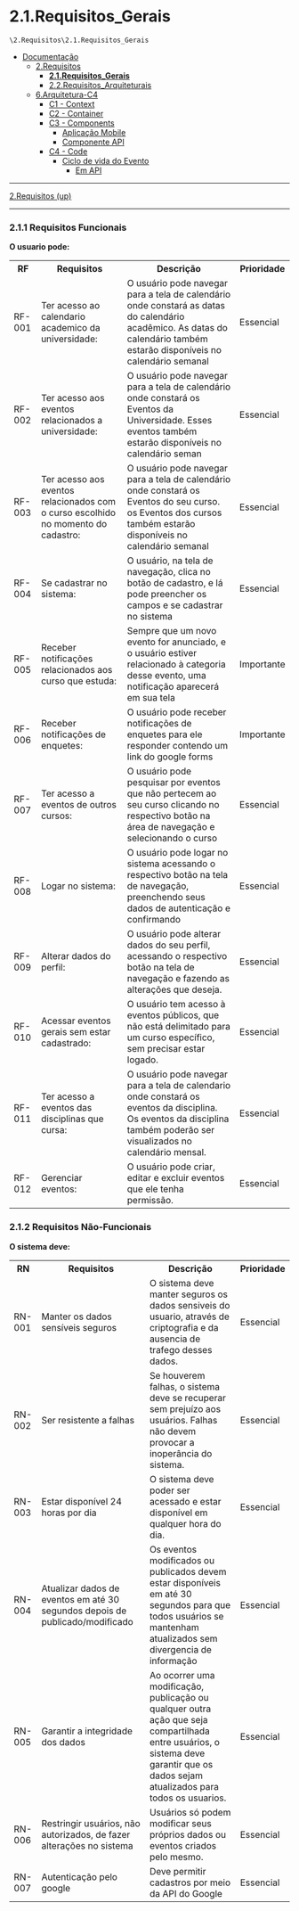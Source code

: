 # 2.1.Requisitos_Gerais

`\2.Requisitos\2.1.Requisitos_Gerais`

* [Documentação](../../README.md)
  * [2.Requisitos](../../2.Requisitos/README.md)
    * [**2.1.Requisitos_Gerais**](../../2.Requisitos/2.1.Requisitos_Gerais/README.md)
    * [2.2.Requisitos_Arquiteturais](../../2.Requisitos/2.2.Requisitos_Arquiteturais/README.md)
  * [6.Arquitetura-C4](../../6.Arquitetura-C4/README.md)
    * [C1 - Context](../../6.Arquitetura-C4/C1%20-%20Context/README.md)
    * [C2 - Container](../../6.Arquitetura-C4/C2%20-%20Container/README.md)
    * [C3 - Components](../../6.Arquitetura-C4/C3%20-%20Components/README.md)
      * [Aplicação Mobile](../../6.Arquitetura-C4/C3%20-%20Components/Aplica%C3%A7%C3%A3o%20Mobile/README.md)
      * [Componente API](../../6.Arquitetura-C4/C3%20-%20Components/Componente%20API/README.md)
    * [C4 - Code](../../6.Arquitetura-C4/C4%20-%20Code/README.md)
      * [Ciclo de vida do Evento](../../6.Arquitetura-C4/C4%20-%20Code/Ciclo%20de%20vida%20do%20Evento/README.md)
        * [Em API](../../6.Arquitetura-C4/C4%20-%20Code/Ciclo%20de%20vida%20do%20Evento/Em%20API/README.md)

---

[2.Requisitos (up)](../../2.Requisitos/README.md)

---

### **2.1.1 Requisitos Funcionais**

**O usuario pode:**

<table>
<tr>
<th>RF</th>
<th>Requisitos</th>
<th>Descrição</th>
<th>Prioridade</th>
</tr>

<tr>
<td>RF-001</td>
<td>Ter acesso ao calendario academico da universidade:</td>
<td>O usuário pode navegar para a tela de calendário onde constará as datas do calendário acadêmico. As datas do calendário também estarão disponíveis no calendário semanal</td>
<td>Essencial</td>
</tr>

<tr>
<td>RF-002</td>
<td>Ter acesso aos eventos relacionados a universidade:</td>
<td> O usuário pode navegar para a tela de calendário onde constará os Eventos da Universidade. Esses eventos também estarão disponíveis no calendário seman</td>
<td>Essencial</td>
</tr>
<tr>
<td>RF-003</td>
<td>Ter acesso aos eventos relacionados com o curso escolhido no momento do cadastro:</td>
<td> O usuário pode navegar para a tela de calendário onde constará os Eventos do seu curso. os Eventos dos cursos também estarão disponíveis no calendário semanal</td>
<td>Essencial</td>
</tr>
<tr>
<td>RF-004</td>
<td>Se cadastrar no sistema:</td>
<td>O usuário, na tela de navegação, clica no botão de cadastro, e lá pode preencher os campos e se cadastrar no sistema</td>
<td>Essencial</td>
</tr>
<tr>
<td>RF-005</td>
<td>Receber notificações relacionados aos curso que estuda:</td>
<td>Sempre que um novo evento for anunciado, e o usuário estiver relacionado à categoria desse evento, uma notificação aparecerá em sua tela</td>
<td>Importante</td>
</tr>
<tr>
<td>RF-006</td>
<td>Receber notificações de enquetes:</td>
<td>O usuário pode receber notificações de enquetes para ele responder contendo um link do google forms</td>
<td>Importante</td>
</tr>
<tr>
<td>RF-007</td>
<td>Ter acesso a eventos de outros cursos:</td>
<td>O usuário pode pesquisar por eventos que não pertecem ao seu curso clicando no respectivo botão na área de navegação e selecionando o curso</td>
<td>Essencial</td>
</tr>
<tr>
<td>RF-008</td>
<td>Logar no sistema:</td>
<td> O usuário pode logar no sistema acessando o respectivo botão na tela de navegação, preenchendo seus dados de autenticação e confirmando</td>
<td>Essencial</td>
</tr>
<tr>
<td>RF-009</td>
<td>Alterar dados do perfil:</td>
<td>O usuário pode alterar dados do seu perfil, acessando o respectivo botão na tela de navegação e fazendo as alterações que deseja.</td>
<td>Essencial</td>
</tr>
<tr>
<td>RF-010</td>
<td>Acessar eventos gerais sem estar cadastrado:</td>
<td>O usuário tem acesso à eventos públicos, que não está delimitado para um curso específico, sem precisar estar logado.</td>
<td>Essencial</td>
</tr>
<tr>
<td>RF-011</td>
<td>Ter acesso a eventos das disciplinas que cursa:</td>
<td>O usuário pode navegar para a tela de calendario onde constará os eventos da disciplina. Os eventos da disciplina também poderão ser visualizados no calendário mensal.</td>
<td>Essencial</td>
</tr>
<tr>
<td>RF-012</td>
<td>Gerenciar eventos:</td>
<td> O usuário pode criar, editar e excluir eventos que ele tenha permissão.</td>
<td>Essencial</td>
</tr>
</table>


### **2.1.2 Requisitos Não-Funcionais**

**O sistema deve:**
<table>
  <tr>
    <th>RN</th>
    <th>Requisitos</th>
    <th>Descrição</th>
    <th>Prioridade</th>
  </tr>
  <tr>
    <td>RN-001</td>
    <td>Manter os dados sensíveis seguros</td>
    <td>O sistema deve manter seguros os dados sensiveis do usuario, através de criptografia e da ausencia de trafego desses dados.</td>
    <td>Essencial</td>
  </tr>
   <tr>
    <td>RN-002</td>
    <td>Ser resistente a falhas</td>
    <td>Se houverem falhas, o sistema deve se recuperar sem prejuízo aos usuários. Falhas não devem provocar a inoperância do sistema.</td>
    <td>Essencial</td>
  </tr>
  <tr>
    <td>RN-003</td>
    <td>Estar disponível 24 horas por dia</td>
    <td>O sistema deve poder ser acessado e estar disponível em qualquer hora do dia.</td>
    <td>Essencial</td>
  </tr>
  <tr>
    <td>RN-004</td>
    <td>Atualizar dados de eventos em até 30 segundos depois de publicado/modificado</td>
    <td>Os eventos modificados ou publicados devem estar disponíveis em até 30 segundos para que todos usuários se mantenham atualizados sem divergencia de informação</td>
    <td>Essencial</td>
  </tr>
  <tr>
    <td>RN-005</td>
    <td>Garantir a integridade dos dados</td>
    <td>Ao ocorrer uma modificação, publicação ou qualquer outra ação que seja compartilhada entre usuários, o sistema deve garantir que os dados sejam atualizados para todos os usuarios.</td>
    <td>Essencial</td>
  </tr>
  <tr>
    <td>RN-006</td>
    <td>Restringir usuários, não autorizados, de fazer alterações no sistema</td>
    <td>Usuários só podem modificar seus próprios dados ou eventos criados pelo mesmo.</td>
    <td>Essencial</td>
  </tr>
  <tr>
    <td>RN-007</td>
    <td>Autenticação pelo google</td>
    <td>Deve permitir cadastros por meio da API do Google</td>
    <td>Essencial</td>
  </tr>
</table>